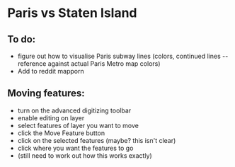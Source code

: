 # Paris vs Staten Island

## To do:
* figure out how to visualise Paris subway lines (colors, continued lines -- reference against actual Paris Metro map colors)
* Add to reddit mapporn

## Moving features:
* turn on the advanced digitizing toolbar
* enable editing on layer
* select features of layer you want to move
* click the Move Feature button
* click on the selected features (maybe? this isn't clear)
* click where you want the features to go
* (still need to work out how this works exactly)





